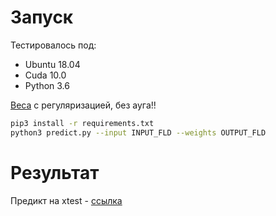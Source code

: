 # Запуск
Тестировалось под:
- Ubuntu 18.04
- Cuda 10.0
- Python 3.6

[Веса](https://drive.google.com/file/d/1sumWCn3E-TPB7uoEliRlkipW_alYEcOV/view?usp=sharing) с регуляризацией, без ауга!!

```sh
pip3 install -r requirements.txt
python3 predict.py --input INPUT_FLD --weights OUTPUT_FLD
```

# Результат
Предикт на xtest - [ссылка](https://drive.google.com/file/d/1miI0LKKAc8o4SaZeLKtQr8nD7ovzQ1vi/view?usp=sharing)